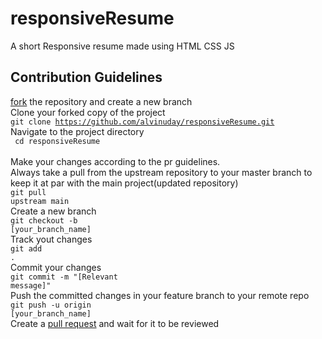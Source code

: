 # responsiveResume
A short Responsive resume made using HTML CSS JS

<h2>Contribution Guidelines</h2>

[fork](https://docs.github.com/en/get-started/quickstart/fork-a-repo) the repository and create a new branch<br>
Clone your forked copy of the project<br><code>git clone https://github.com/alvinuday/responsiveResume.git</code><br>
Navigate to the project directory<br> <code> cd responsiveResume </code><br>
Make your changes according to the pr guidelines.<br>
Always take a pull from the upstream repository to your master branch to keep it at par with the main project(updated repository) <br> <code>git pull upstream main</code><br>
Create a new branch<br><code>git checkout -b [your_branch_name]</code><br>
Track yout changes <br><code>git add .</code><br>
Commit your changes <br><code>git commit -m "[Relevant message]"</code><br>
Push the committed changes in your feature branch to your remote repo<br><code>git push -u origin [your_branch_name]</code><br>
Create a [pull request](https://docs.github.com/en/pull-requests/collaborating-with-pull-requests/proposing-changes-to-your-work-with-pull-requests/creating-a-pull-request) and wait for it to be reviewed
